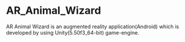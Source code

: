# AR_Animal_Wizard
AR Animal Wizard is an augmented reality application(Android) which is developed by using Unity(5.50f3_64-bit) game-engine.
